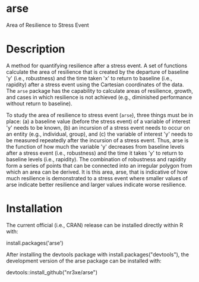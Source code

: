 # arse
Area of Resilience to Stress Event

# Description

A method for quantifying resilience after a stress event. A set of functions
calculate the area of resilience that is created by the departure of baseline 
'y' (i.e., robustness) and the time taken 'x' to return to baseline 
(i.e., rapidity) after a stress event using the Cartesian coordinates of the 
data. The `arse` package has the capability to calculate areas of resilience,
growth, and cases in which resilience is not achieved 
(e.g., diminished performance without return to baseline).

To study the area of resilience to stress event (`arse`), three things must 
be in place: (a) a baseline value (before the stress event) of a variable 
of interest 'y' needs to be known, (b) an incursion of a stress event needs 
to occur on an entity (e.g., individual, group), and (c) the variable of 
interest 'y' needs to be measured repeatedly after the incursion of a stress 
event. Thus, arse is the function of how much the variable 'y' decreases 
from baseline levels after a stress event (i.e., robustness) and the time it 
takes 'y' to return to baseline levels (i.e., rapidity). The combination of 
robustness and rapidity form a series of points that can be connected into an 
irregular polygon from which an area can be derived. It is this area, arse, 
that is indicative of how much resilience is demonstrated to a stress event 
where smaller values of arse indicate better resilience and larger values 
indicate worse resilience.

# Installation

The current official (i.e., CRAN) release can be installed directly within R with:

install.packages('arse')


After installing the devtools package with install.packages("devtools"), the development 
version of the arse package can be installed with:

devtools::install_github("nr3xe/arse")


